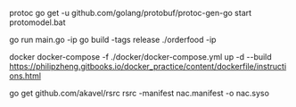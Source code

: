 protoc
go get -u github.com/golang/protobuf/protoc-gen-go
start protomodel.bat

go run main.go -ip
go build -tags release
./orderfood -ip

docker
docker-compose -f ./docker/docker-compose.yml up -d --build
https://philipzheng.gitbooks.io/docker_practice/content/dockerfile/instructions.html

go get github.com/akavel/rsrc
rsrc -manifest nac.manifest -o nac.syso